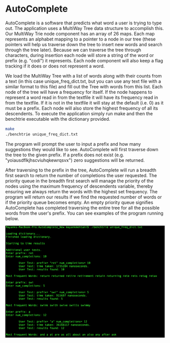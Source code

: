 # AutoComplete
AutoComplete is a software that predicts what word a user is trying to type out. The application uses a MultiWay Tree data structure to accomplish this. Our MultiWay Trie node component has an array of 26 maps. Each map represents an alphabet mapping to a pointer to a node in our tree (these pointers will help us traverse down the tree to insert new words and search through the tree later). Because we can traverse the tree through characters, during insertion each node will store a string of the word or prefix (e.g. "codi") it represents. Each node component will also keep a flag tracking if it does or does not represent a word.

We load the MultiWay Tree with a list of words along with their counts from a text (in this case unique_freq_dict.txt, but you can use any text file with a similar format to this file) and fill out the Tree with words from this list. Each node of the tree will have a frequency for itself. If the node happens to represent a word read in from the textfile it will have its frequency read in from the textfile. If it is not in the textfile it will stay at the default (i.e. 0) as it must be a prefix. Each node will also store the highest frequency of all its descendents. To execute the application simply run make and then the benchtrie executable with the dictionary provided.

```sh
make
./benchtrie unique_freq_dict.txt
```

The program will prompt the user to input a prefix and how many suggestions they would like to see. AutoComplete will first traverse down the tree to the given prefix. If a prefix does not exist (e.g. "yoiausdflkjhscviuhqkewrqsvx") zero suggestions will be returned.

After traversing to the prefix in the tree, AutoComplete will run a breadth first search to return the number of completions the user requested. The priority queue in the breadth first search will manage the priority of the nodes using the maximum frequency of descendents variable, thereby ensuring we always return the words with the highest set frequency. The program will return our results if we find the requested number of words or if the priority queue becomes empty. An empty priority queue signifies AutoComplete has completed traversing the entire tree for all the possible words from the user's prefix. You can see examples of the program running below.


![AutoComplete running](https://github.com/mayankmehtani/AutoComplete/blob/master/example.png)
